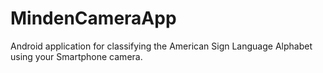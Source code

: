 # MindenCameraApp

Android application for classifying the American Sign Language Alphabet using your Smartphone camera. 
